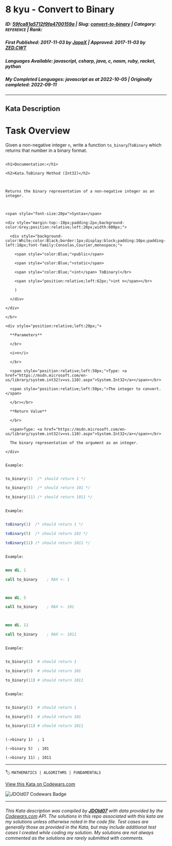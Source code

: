 # 8 kyu - Convert to Binary

##### **ID**: [59fca81a5712f9fa4700159a](https://www.codewars.com/kata/59fca81a5712f9fa4700159a) | **Slug**: [convert-to-binary](https://www.codewars.com/kata/59fca81a5712f9fa4700159a) | **Category**: `REFERENCE` | **Rank**: <span style="color:white">8 kyu</span>

##### **First Published**: 2017-11-03 ***by*** [JapaX](https://www.codewars.com/users/JapaX) | **Approved**: 2017-11-03 ***by*** [ZED.CWT](https://www.codewars.com/users/ZED.CWT)

##### **Languages Available**: javascript, csharp, java, c, nasm, ruby, racket, python

##### **My Completed Languages**: javascript ***as at*** 2022-10-05 | **Originally completed**: 2022-09-11

---

## Kata Description


# Task Overview



Given a non-negative integer `n`, write a function `to_binary`/`ToBinary` which returns that number in a binary format.



<!-- C# documentation -->

```if:csharp

<h1>Documentation:</h1>

<h2>Kata.ToBinary Method (Int32)</h2>



Returns the binary representation of a non-negative integer as an integer.



<span style="font-size:20px">Syntax</span>

<div style="margin-top:-10px;padding:2px;background-color:Grey;position:relative;left:20px;width:600px;">

  <div style="background-color:White;color:Black;border:1px;display:block;padding:10px;padding-left:18px;font-family:Consolas,Courier,monospace;">

    <span style="color:Blue;">public</span>

    <span style="color:Blue;">static</span>

    <span style="color:Blue;">int</span> ToBinary(</br>

    <span style="position:relative;left:62px;">int n</span></br>

    )

  </div>

</div>

</br>

<div style="position:relative;left:20px;">

  **Parameters**

  </br>

  <i>n</i>

  </br>

  <span style="position:relative;left:50px;">Type: <a href="https://msdn.microsoft.com/en-us/library/system.int32(v=vs.110).aspx">System.Int32</a></span></br>

  <span style="position:relative;left:50px;">The integer to convert.</span>

  </br></br>

  **Return Value**

  </br>

  <span>Type: <a href="https://msdn.microsoft.com/en-us/library/system.int32(v=vs.110).aspx">System.Int32</a></span></br>

  The binary representation of the argument as an integer.

</div>

```

<!-- end C# documentation -->



<!-- C -->

```if:c

Example:

```

```c

to_binary(1)  /* should return 1 */

to_binary(5)  /* should return 101 */

to_binary(11) /* should return 1011 */

```

<!-- end of C -->



<!-- Javascript-->

```if:javascript

Example:

```

```javascript

toBinary(1)  /* should return 1 */

toBinary(5)  /* should return 101 */

toBinary(11) /* should return 1011 */

```

<!-- end of Javascript -->



<!-- NASM -->

```if:nasm

Example:

```

```nasm

mov di, 1

call to_binary    ; RAX <- 1



mov di, 5

call to_binary    ; RAX <- 101



mov di, 11

call to_binary    ; RAX <- 1011

```

<!-- end of NASM -->



<!-- Python -->

```if:Python

Example:

```

```python

to_binary(1)  # should return 1 

to_binary(5)  # should return 101

to_binary(11) # should return 1011

```

<!-- end of Python -->



<!-- Ruby-->

```if:ruby

Example:

```

```ruby

to_binary(1)  # should return 1

to_binary(5)  # should return 101

to_binary(11) # should return 1011

```

<!-- end of Ruby -->



<!-- Racket-->

```racket

(->binary 1)  ; 1

(->binary 5)  ; 101

(->binary 11) ; 1011

```

<!-- end of Racket -->





---


🏷 `MATHEMATICS | ALGORITHMS | FUNDAMENTALS`


[View this Kata on Codewars.com](https://www.codewars.com/kata/59fca81a5712f9fa4700159a)

![](https://www.codewars.com/users/jdold07/badges/large "JDOld07 Codewars Badge")

---

###### *This Kata description was compiled by [**JDOld07**](https://tpstech.dev) with data provided by the [Codewars.com](https://www.codewars.com) API.  The solutions in this repo associated with this kata are my solutions unless otherwise noted in the code file.  Test cases are generally those as provided in the Kata, but may include additional test cases I created while coding my solution.  My solutions are not always commented as the solutions are rarely submitted with comments.*
